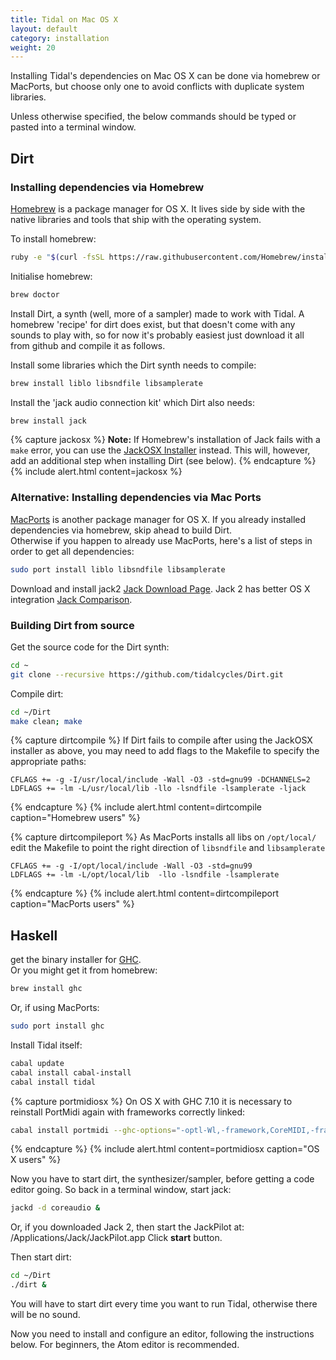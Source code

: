 ```yaml
---
title: Tidal on Mac OS X
layout: default
category: installation
weight: 20
---
```


Installing Tidal's dependencies on Mac OS X can be done via homebrew or MacPorts, but choose only one to avoid conflicts with duplicate system libraries.

Unless otherwise specified, the below commands should be typed or pasted into a terminal window.

## Dirt

### Installing dependencies via Homebrew
[Homebrew](http://brew.sh) is a package manager for OS X. It lives side by side with the native libraries and tools that ship with the operating system.

To install homebrew:

~~~bash
ruby -e "$(curl -fsSL https://raw.githubusercontent.com/Homebrew/install/master/install)"
~~~

Initialise homebrew:

~~~bash
brew doctor
~~~

Install Dirt, a synth (well, more of a sampler) made to work with
Tidal. A homebrew 'recipe' for dirt does exist, but that doesn't come
with any sounds to play with, so for now it's probably easiest just
download it all from github and compile it as follows.

Install some libraries which the Dirt synth needs to compile:

~~~bash
brew install liblo libsndfile libsamplerate
~~~

Install the 'jack audio connection kit' which Dirt also needs:

~~~bash
brew install jack
~~~

{% capture jackosx %}
__Note:__ If Homebrew's installation of Jack fails with a `make` error, you can use the [JackOSX Installer](http://www.jackosx.com/download.html) instead. This will, however, add an additional step when installing Dirt (see below).
{% endcapture %}
{% include alert.html content=jackosx %}


### Alternative: Installing dependencies via Mac Ports
[MacPorts](https://www.macports.org/) is another package manager for OS X.
If you already installed dependencies via homebrew, skip ahead to build Dirt.  
Otherwise if you happen to already use MacPorts, here's a list of steps in order to get all dependencies:

~~~bash
sudo port install liblo libsndfile libsamplerate
~~~

Download and install jack2 [Jack Download Page](http://jackaudio.org/downloads/). Jack 2 has better OS X integration [Jack Comparison](https://github.com/jackaudio/jackaudio.github.com/wiki/Q_difference_jack1_jack2).

### Building Dirt from source

Get the source code for the Dirt synth:

~~~bash
cd ~
git clone --recursive https://github.com/tidalcycles/Dirt.git
~~~

Compile dirt:

~~~bash
cd ~/Dirt
make clean; make
~~~

{% capture dirtcompile %}
If Dirt fails to compile after using the JackOSX installer as above, you may need to add flags to the Makefile to specify the appropriate paths:

~~~make
CFLAGS += -g -I/usr/local/include -Wall -O3 -std=gnu99 -DCHANNELS=2
LDFLAGS += -lm -L/usr/local/lib -llo -lsndfile -lsamplerate -ljack
~~~
{% endcapture %}
{% include alert.html content=dirtcompile caption="Homebrew users" %}

{% capture dirtcompileport %}
As MacPorts installs all libs on `/opt/local/`
edit the Makefile to point the right direction of `libsndfile` and `libsamplerate`

~~~make
CFLAGS += -g -I/opt/local/include -Wall -O3 -std=gnu99
LDFLAGS += -lm -L/opt/local/lib  -llo -lsndfile -lsamplerate
~~~
{% endcapture %}
{% include alert.html content=dirtcompileport caption="MacPorts users" %}


## Haskell

get the binary installer for [GHC](https://www.haskell.org/ghc/).  
Or you might get it from homebrew:

~~~bash
brew install ghc
~~~

Or, if using MacPorts:

~~~bash
sudo port install ghc
~~~

Install Tidal itself:

~~~bash
cabal update
cabal install cabal-install
cabal install tidal
~~~


{% capture portmidiosx %} On OS X with GHC 7.10 it is necessary to reinstall PortMidi again with frameworks correctly linked:

~~~bash
cabal install portmidi --ghc-options="-optl-Wl,-framework,CoreMIDI,-framework,CoreAudio" --reinstall --jobs=1 --force-reinstalls
~~~
{% endcapture %} {% include alert.html content=portmidiosx caption="OS X users" %}

Now you have to start dirt, the synthesizer/sampler, before getting a
code editor going. So back in a terminal window, start jack:

~~~bash
jackd -d coreaudio &
~~~

Or, if you downloaded Jack 2, then start the JackPilot at:
/Applications/Jack/JackPilot.app
Click __start__ button.

Then start dirt:

~~~bash
cd ~/Dirt
./dirt &
~~~

You will have to start dirt every time you want to run Tidal,
otherwise there will be no sound.

Now you need to install and configure an editor, following the
instructions below. For beginners, the Atom editor is recommended.
